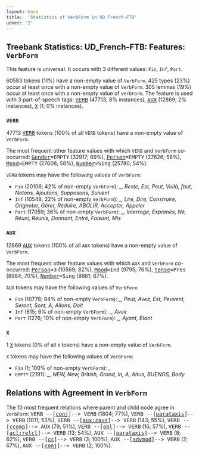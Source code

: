 ```yaml
---
layout: base
title:  'Statistics of VerbForm in UD_French-FTB'
udver: '2'
---
```


## Treebank Statistics: UD_French-FTB: Features: `VerbForm`

This feature is universal.
It occurs with 3 different values: `Fin`, `Inf`, `Part`.

60583 tokens (11%) have a non-empty value of `VerbForm`.
425 types (23%) occur at least once with a non-empty value of `VerbForm`.
305 lemmas (19%) occur at least once with a non-empty value of `VerbForm`.
The feature is used with 3 part-of-speech tags: <tt><a href="fr_ftb-pos-VERB.html">VERB</a></tt> (47713; 8% instances), <tt><a href="fr_ftb-pos-AUX.html">AUX</a></tt> (12869; 2% instances), <tt><a href="fr_ftb-pos-X.html">X</a></tt> (1; 0% instances).

### `VERB`

47713 <tt><a href="fr_ftb-pos-VERB.html">VERB</a></tt> tokens (100% of all `VERB` tokens) have a non-empty value of `VerbForm`.

The most frequent other feature values with which `VERB` and `VerbForm` co-occurred: <tt><a href="fr_ftb-feat-Gender.html">Gender</a></tt><tt>=EMPTY</tt> (32917; 69%), <tt><a href="fr_ftb-feat-Person.html">Person</a></tt><tt>=EMPTY</tt> (27626; 58%), <tt><a href="fr_ftb-feat-Mood.html">Mood</a></tt><tt>=EMPTY</tt> (27608; 58%), <tt><a href="fr_ftb-feat-Number.html">Number</a></tt><tt>=Sing</tt> (25780; 54%).

`VERB` tokens may have the following values of `VerbForm`:

* `Fin` (20106; 42% of non-empty `VerbForm`): <em>_, Reste, Est, Peut, Voilà, faut, Notons, Ajoutons, Supposons, Suivent</em>
* `Inf` (10548; 22% of non-empty `VerbForm`): <em>_, Lire, Dire, Construire, Grignoter, Gérer, Réduire, ABOLIR, Accepter, Appeler</em>
* `Part` (17059; 36% of non-empty `VerbForm`): <em>_, Interrogé, Exprimés, Né, Réuni, Réunis, Donnant, Entré, Faisant, Mis</em>

### `AUX`

12869 <tt><a href="fr_ftb-pos-AUX.html">AUX</a></tt> tokens (100% of all `AUX` tokens) have a non-empty value of `VerbForm`.

The most frequent other feature values with which `AUX` and `VerbForm` co-occurred: <tt><a href="fr_ftb-feat-Person.html">Person</a></tt><tt>=3</tt> (10569; 82%), <tt><a href="fr_ftb-feat-Mood.html">Mood</a></tt><tt>=Ind</tt> (9795; 76%), <tt><a href="fr_ftb-feat-Tense.html">Tense</a></tt><tt>=Pres</tt> (8984; 70%), <tt><a href="fr_ftb-feat-Number.html">Number</a></tt><tt>=Sing</tt> (8661; 67%).

`AUX` tokens may have the following values of `VerbForm`:

* `Fin` (10778; 84% of non-empty `VerbForm`): <em>_, Peut, Avez, Est, Peuvent, Seront, Sont, A, Allons, Doit</em>
* `Inf` (815; 6% of non-empty `VerbForm`): <em>_, Avoir</em>
* `Part` (1276; 10% of non-empty `VerbForm`): <em>_, Ayant, Etant</em>

### `X`

1 <tt><a href="fr_ftb-pos-X.html">X</a></tt> tokens (0% of all `X` tokens) have a non-empty value of `VerbForm`.

`X` tokens may have the following values of `VerbForm`:

* `Fin` (1; 100% of non-empty `VerbForm`): <em>_</em>
* `EMPTY` (2191): <em>_, NEW, New, British, Grand, In, A, Altus, BUENOS, Body</em>

## Relations with Agreement in `VerbForm`

The 10 most frequent relations where parent and child node agree in `VerbForm`:
<tt>VERB --[<tt><a href="fr_ftb-dep-conj.html">conj</a></tt>]--> VERB</tt> (1804; 77%),
<tt>VERB --[<tt><a href="fr_ftb-dep-parataxis.html">parataxis</a></tt>]--> VERB</tt> (1011; 53%),
<tt>VERB --[<tt><a href="fr_ftb-dep-aux-caus.html">aux:caus</a></tt>]--> VERB</tt> (143; 55%),
<tt>VERB --[<tt><a href="fr_ftb-dep-ccomp.html">ccomp</a></tt>]--> AUX</tt> (79; 51%),
<tt>VERB --[<tt><a href="fr_ftb-dep-obl.html">obl</a></tt>]--> VERB</tt> (16; 57%),
<tt>VERB --[<tt><a href="fr_ftb-dep-acl-relcl.html">acl:relcl</a></tt>]--> VERB</tt> (13; 54%),
<tt>AUX --[<tt><a href="fr_ftb-dep-parataxis.html">parataxis</a></tt>]--> VERB</tt> (8; 62%),
<tt>VERB --[<tt><a href="fr_ftb-dep-cc.html">cc</a></tt>]--> VERB</tt> (3; 100%),
<tt>AUX --[<tt><a href="fr_ftb-dep-advmod.html">advmod</a></tt>]--> VERB</tt> (2; 67%),
<tt>AUX --[<tt><a href="fr_ftb-dep-conj.html">conj</a></tt>]--> VERB</tt> (2; 100%).

